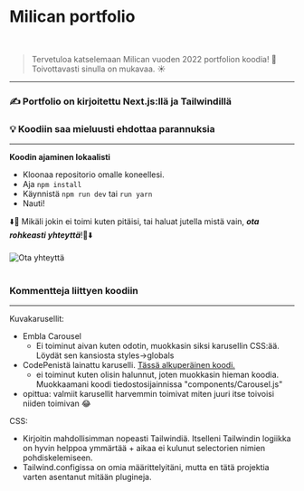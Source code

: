 # Milican portfolio

![<img align="left" alt="built with <3">](http://ForTheBadge.com/images/badges/built-with-love.svg)
![<img align="left" alt="Made with React">](https://forthebadge.com/images/badges/powered-by-coffee.svg)

> Tervetuloa katselemaan Milican vuoden 2022 portfolion koodia! 👋 </br> Toivottavasti sinulla on mukavaa. ☀️

---

### ✍️ Portfolio on kirjoitettu Next.js:llä ja Tailwindillä

### 💡 Koodiin saa mieluusti ehdottaa parannuksia

---

**Koodin ajaminen lokaalisti**

- Kloonaa repositorio omalle koneellesi.
- Aja
  `npm install`
- Käynnistä `npm run dev` tai `run yarn `
- Nauti!
  </br>

⬇️💬 Mikäli jokin ei toimi kuten pitäisi, tai haluat jutella mistä vain, **_ota rohkeasti yhteyttä_**!💬⬇️
<br>
<br>
[<img align="left" alt="Ota yhteyttä" src="https://img.shields.io/badge/Gmail-D14836?style=for-the-badge&logo=gmail&logoColor=white"/>][gmail]
<br>
<br>

### Kommentteja liittyen koodiin

---

Kuvakarusellit:

- Embla Carousel
  - Ei toiminut aivan kuten odotin, muokkasin siksi karusellin CSS:ää. Löydät sen kansiosta styles->globals
- CodePenistä lainattu karuselli. <a href="https://codepen.io/tacotoemeck/pen/Jjbjgpy?editors=0010"> Tässä alkuperäinen koodi. </a>
  - ei toiminut kuten olisin halunnut, joten muokkasin hieman koodia. Muokkaamani koodi tiedostosijainnissa "components/Carousel.js"
- opittua: valmiit karusellit harvemmin toimivat miten juuri itse toivoisi niiden toimivan 😂

CSS:

- Kirjoitin mahdollisimman nopeasti Tailwindiä. Itselleni Tailwindin logiikka on hyvin helppoa ymmärtää + aikaa ei kulunut selectorien nimien pohdiskelemiseen.
- Tailwind.configissa on omia määrittelyitäni, mutta en tätä projektia varten asentanut mitään plugineja.

[gmail]: mailto:milica1krivokapic@gmail.com
